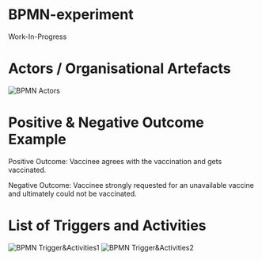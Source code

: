 # BPMN-experiment
Work-In-Progress

# Actors / Organisational Artefacts
![BPMN Actors](../main/ImageAssets/BPMNActors.png)

# Positive & Negative Outcome Example
Positive Outcome: Vaccinee agrees with the vaccination and gets vaccinated.

Negative Outcome:  Vaccinee strongly requested for an unavailable vaccine and ultimately could not 
be vaccinated.

# List of Triggers and Activities
![BPMN Trigger&Activities1](../main/ImageAssets/BPMNTriggerActivities1.png)
![BPMN Trigger&Activities2](../main/ImageAssets/BPMNTriggerActivities2.png)
